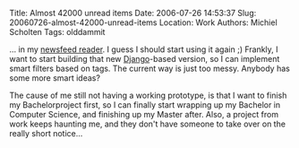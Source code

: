 Title: Almost 42000 unread items
Date: 2006-07-26 14:53:37
Slug: 20060726-almost-42000-unread-items
Location: Work
Authors: Michiel Scholten
Tags: olddammit

<p>... in my <a href="https://overload.aquariusoft.org/">newsfeed reader</a>. I guess I should start using it again ;) Frankly, I want to start building that new <a href="http://www.djangoproject.com/">Django</a>-based version, so I can implement smart filters based on tags. The current way is just too messy. Anybody has some more smart ideas?</p>

<p>The cause of me still not having a working prototype, is that I want to finish my Bachelorproject first, so I can finally start wrapping up my Bachelor in Computer Science, and finishing up my Master after. Also, a project from work keeps haunting me, and they don't have someone to take over on the really short notice...</p>